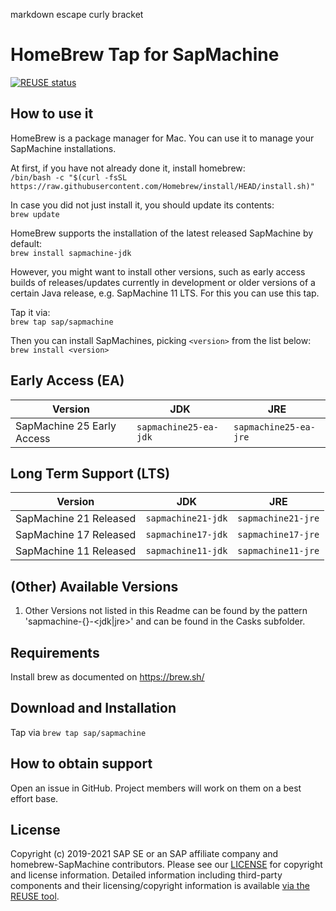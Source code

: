 markdown escape curly bracket
# HomeBrew Tap for SapMachine

[![REUSE status](https://api.reuse.software/badge/github.com/SAP/homebrew-SapMachine)](https://api.reuse.software/info/github.com/SAP/homebrew-SapMachine)

## How to use it

HomeBrew is a package manager for Mac. You can use it to manage your SapMachine installations.

At first, if you have not already done it, install homebrew:  
`/bin/bash -c "$(curl -fsSL https://raw.githubusercontent.com/Homebrew/install/HEAD/install.sh)"`

In case you did not just install it, you should update its contents:  
`brew update`

HomeBrew supports the installation of the latest released SapMachine by default:  
`brew install sapmachine-jdk`

However, you might want to install other versions, such as early access builds of releases/updates currently in development or older versions of a certain Java release, e.g. SapMachine 11 LTS. For this you can use this tap.

Tap it via:  
`brew tap sap/sapmachine`

Then you can install SapMachines, picking `<version>` from the list below:  
`brew install <version>`

## Early Access (EA)

| Version | JDK | JRE |
|--|--|--|
| SapMachine 25 Early Access | `sapmachine25-ea-jdk` | `sapmachine25-ea-jre` |

## Long Term Support (LTS)

| Version | JDK | JRE |
|--|--|--|
| SapMachine 21 Released | `sapmachine21-jdk` | `sapmachine21-jre` |
| SapMachine 17 Released | `sapmachine17-jdk` | `sapmachine17-jre` |
| SapMachine 11 Released | `sapmachine11-jdk` | `sapmachine11-jre` |

## (Other) Available Versions

1. Other Versions not listed in this Readme can be found by the pattern 'sapmachine<XX>-\{<ea->\}-<jdk|jre>' and can be found in the Casks subfolder. 

## Requirements

Install brew as documented on https://brew.sh/

## Download and Installation

Tap via `brew tap sap/sapmachine`

## How to obtain support

Open an issue in GitHub. Project members will work on them on a best effort base.

## License

Copyright (c) 2019-2021 SAP SE or an SAP affiliate company and homebrew-SapMachine contributors. Please see our [LICENSE](LICENSE) for copyright and license information. Detailed information including third-party components and their licensing/copyright information is available [via the REUSE tool](https://api.reuse.software/info/github.com/SAP/homebrew-SapMachine).

